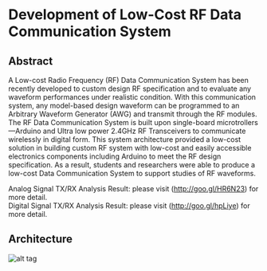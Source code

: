 Development of Low-Cost RF Data Communication System
==============

Abstract
--------------
A Low-cost Radio Frequency (RF) Data Communication System has been recently developed to custom design RF specification and to evaluate any waveform performances under realistic condition. With this communication system, any model-based design waveform can be programmed to an Arbitrary Waveform Generator (AWG) and transmit through the RF modules. The RF Data Communication System is built upon single-board microtrollers—Arduino and Ultra low power 2.4GHz RF Transceivers to communicate wirelessly in digital form. This system architecture provided a low-cost solution in building custom RF system with low-cost and easily accessible electronics components including Arduino to meet the RF design specification. As a result, students and researchers were able to produce a low-cost Data Communication System to support studies of RF waveforms. 

Analog Signal TX/RX Analysis Result: please visit (http://goo.gl/HR6N23) for more detail.  
Digital Signal TX/RX Analysis Result: please visit (http://goo.gl/hpLiye) for more detail.

Architecture
--------------
![alt tag](http://goo.gl/vmiVSU)
